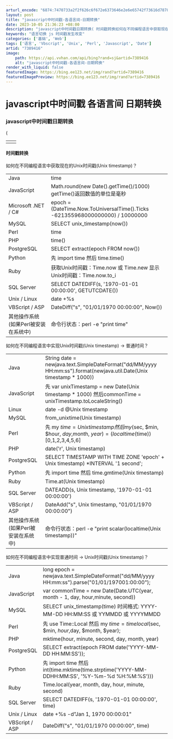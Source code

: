 ```yaml
---
arturl_encode: "6874:7470733a2f2f626c6f672e6373646e2e6e65742f73616d7878:382f61727469636c652f64657461696c732f37333839343136"
layout: post
title: "javascript中时间戳-各语言间-日期转换"
date: 2023-10-05 21:36:23 +08:00
description: "javascript中时间戳日期转换( 时间戳转换如何在不同编程语言中获取现在的Unix时间戳(Un"
keywords: "语言切换 js 时间戳发生改变"
categories: ['基础', 'Web']
tags: ['语言', 'Vbscript', 'Unix', 'Perl', 'Javascript', 'Date']
artid: "7389416"
image:
    path: https://api.vvhan.com/api/bing?rand=sj&artid=7389416
    alt: "javascript中时间戳-各语言间-日期转换"
render_with_liquid: false
featuredImage: https://bing.ee123.net/img/rand?artid=7389416
featuredImagePreview: https://bing.ee123.net/img/rand?artid=7389416
---
```


# javascript中时间戳 各语言间 日期转换

### javascript中时间戳日期转换

(

|  |  |
| --- | --- |
|  |  |

#### 时间戳转换

如何在不同编程语言中获取现在的Unix时间戳(Unix timestamp)？
  

|  |  |
| --- | --- |
| Java | time |
| JavaScript | Math.round(new Date().getTime()/1000)   getTime()返回数值的单位是毫秒 |
| Microsoft .NET / C# | epoch = (DateTime.Now.ToUniversalTime().Ticks -621355968000000000) / 10000000 |
| MySQL | SELECT unix_timestamp(now()) |
| Perl | time |
| PHP | time() |
| PostgreSQL | SELECT extract(epoch FROM now()) |
| Python | 先 import time 然后 time.time() |
| Ruby | 获取Unix时间戳：Time.now 或 Time.new   显示Unix时间戳：Time.now.to_i |
| SQL Server | SELECT DATEDIFF(s, '1970-01-01 00:00:00', GETUTCDATE()) |
| Unix / Linux | date +%s |
| VBScript / ASP | DateDiff("s", "01/01/1970 00:00:00", Now()) |
| 其他操作系统   (如果Perl被安装在系统中) | 命令行状态：perl -e "print time" |

  
如何在不同编程语言中实现Unix时间戳(Unix timestamp) → 普通时间？
  

|  |  |
| --- | --- |
| Java | String date = newjava.text.SimpleDateFormat("dd/MM/yyyy HH:mm:ss").format(newjava.util.Date(Unix timestamp \* 1000)) |
| JavaScript | 先 var unixTimestamp = new Date(Unix timestamp \* 1000) 然后commonTime = unixTimestamp.toLocaleString() |
| Linux | date -d @Unix timestamp |
| MySQL | from_unixtime(Unix timestamp) |
| Perl | 先 my $time = Unix timestamp 然后 my ($sec, $min, $hour, $day,$month, $year) = (localtime($time))[0,1,2,3,4,5,6] |
| PHP | date('r', Unix timestamp) |
| PostgreSQL | SELECT TIMESTAMP WITH TIME ZONE 'epoch' + Unix timestamp) \*INTERVAL '1 second'; |
| Python | 先 import time 然后 time.gmtime(Unix timestamp) |
| Ruby | Time.at(Unix timestamp) |
| SQL Server | DATEADD(s, Unix timestamp, '1970-01-01 00:00:00') |
| VBScript / ASP | DateAdd("s", Unix timestamp, "01/01/1970 00:00:00") |
| 其他操作系统   (如果Perl被安装在系统中) | 命令行状态：perl -e "print scalar(localtime(Unix timestamp))" |

  
如何在不同编程语言中实现普通时间 → Unix时间戳(Unix timestamp)？
  

|  |  |
| --- | --- |
| Java | long epoch = newjava.text.SimpleDateFormat("dd/MM/yyyy HH:mm:ss").parse("01/01/197001:00:00"); |
| JavaScript | var commonTime = new Date(Date.UTC(year, month - 1, day, hour,minute, second)) |
| MySQL | SELECT unix_timestamp(time)   时间格式: YYYY-MM-DD HH:MM:SS 或 YYMMDD 或 YYYYMMDD |
| Perl | 先 use Time::Local 然后 my $time = timelocal($sec, $min, $hour,$day, $month, $year); |
| PHP | mktime(hour, minute, second, day, month, year) |
| PostgreSQL | SELECT extract(epoch FROM date('YYYY-MM-DD HH:MM:SS')); |
| Python | 先 import time 然后 int(time.mktime(time.strptime('YYYY-MM-DDHH:MM:SS', '%Y-%m-%d %H:%M:%S'))) |
| Ruby | Time.local(year, month, day, hour, minute, second) |
| SQL Server | SELECT DATEDIFF(s, '1970-01-01 00:00:00', time) |
| Unix / Linux | date +%s -d"Jan 1, 1970 00:00:01" |
| VBScript / ASP | DateDiff("s", "01/01/1970 00:00:00", time) |